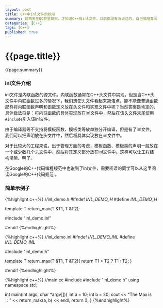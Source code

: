 ```yaml
---
layout: post
title: C++中inl文件的妙用 
summary: 前两天在QQ群里聊天，才知道C++有inl文件，以前都没有听说过的，自己孤陋寡闻了，就学习了下，发现inl这个东西还是很有用的。
categories: [C++]
tags: [C++]
published: true
---
```


# {{page.title}} #
{{page.summary}}

### inl文件介绍 ###
inl文件是内联函数的源文件。内联函数通常在C++头文件中实现，但是当C++头文件中内联函数过多的情况下，我们想使头文件看起来简洁点，能不能像普通函数那样将内联函数声明和函数定义放在头文件和实现文件中呢？当然答案是肯定的，具体做法将是：将内联函数的具体实现放在inl文件中，然后在该头文件末尾使用`#include`引入该inl文件。  

由于编译器等不支持将模板函数、模板类等放单独分开编译，但是有了inl文件，我们可以把声明放在头文件中，然后将具体实现放在inl文件中。  

对于比较大的工程来说，出于管理方面的考虑，模板函数、模板类的声明一般放在一个或少数几个头文件中，然后将其定义部分放在inl文件中。这样可以让工程结构清晰、明了。  

在Google的C++代码编程规范中也说到了inl文件，需要阅读的同学可以从这里阅读Google的C++代码规范:[]()。  

### 简单示例子 ###
{%highlight c++%}
//inl_demo.h
#ifndef _INL_DEMO_H_
#define _INL_DEMO_H_

template<typename T>
T return_max(T &T1, T &T2);

#include "inl_demo.inl"

#endif
{%endhighlight%}  

{%highlight c++%}
//inl_demo.inl
#ifndef _INL_DEMO_INL_
#define _INL_DEMO_INL_

#include "inl_demo.h"

template<typename T>
T return_max(T &T1, T &T2){
	return T1 > T2 ? T1 : T2;
}

#endif
{%endhighlight%}  

{%highlight c++%}
//main.cc
#include <iostream>
#include "inl_demo.h"
using namespace std;

int main(int argc, char *argv[]){
	int a = 10;
	int b = 20;
	cout << "The Max is ：" << return_max(a, b) << endl;
	return 0;
}
{%endhighlight%} 


